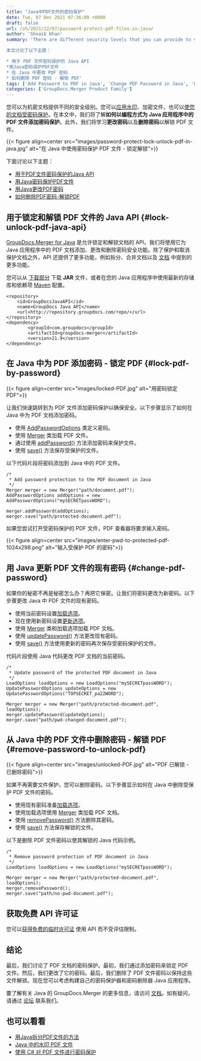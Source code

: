 ```yaml
---
title: "Java中PDF文件的密码保护"
date: Tue, 07 Dec 2021 07:36:00 +0000
draft: false
url: /zh/2021/12/07/password-protect-pdf-files-in-java/
author: 'Shoaib Khan'
summary: 'There are different security levels that you can provide to your confidential documents. You can apply watermarks, encrypt files, or you can make your documents password-protected. In this article, we will see **how to programmatically add password protection to the PDF files within the Java applications**. Further, we will learn to **change the password** and also to **remove the passwords** to unlock PDF files.

本文讨论了以下主题：

* 用于 PDF 文件密码保护的 Java API
*用Java密码保护PDF文件
* 在 Java 中更改 PDF 密码
* 如何删除 PDF 密码 - 解锁 PDF'
tags: ['Add Password to PDF in Java', 'Change PDF Password in Java', 'Lock PDF in Java', 'Password Protect Document', 'Remove Password in Java', 'Unlock PDF in Java']
categories: ['GroupDocs.Merger Product Family']
---
```


您可以为机密文档提供不同的安全级别。您可以[应用水印][1]、加密文件，也可以[使您的文档受密码保护][2]。在本文中，我们将了解**如何以编程方式为 Java 应用程序中的 PDF 文件添加密码保护**。此外，我们将学习**更改密码**以及**删除密码**以解锁 PDF 文件。



{{< figure align=center src="images/password-protect-lock-unlock-pdf-in-java.jpg" alt="在 Java 中使用密码保护 PDF 文件 - 锁定解锁">}}


下面讨论以下主题：

* [用于PDF文件密码保护的Java API][3]
* [用Java密码保护PDF文件][4]
* [用Java更改PDF密码][5]
* [如何删除PDF密码-解锁PDF][6]

## 用于锁定和解锁 PDF 文件的 Java API {#lock-unlock-pdf-java-api}

[GroupDocs.Merger for Java][7] 是允许锁定和解锁文档的 API。我们将使用它为 Java 应用程序中的 PDF 文档添加、更改和删除密码安全功能。除了保护和取消保护文档之外，API 还提供了更多功能，例如拆分、合并文档以及 [文档][8] 中提到的更多功能。

您可以从 [下载部分][9] 下载 **JAR** 文件，或者在您的 Java 应用程序中使用最新的存储库和依赖项 [Maven][10] 配置。

```
<repository>
	<id>GroupDocsJavaAPI</id>
	<name>GroupDocs Java API</name>
	<url>http://repository.groupdocs.com/repo/</url>
</repository>
<dependency>
        <groupId>com.groupdocs</groupId>
        <artifactId>groupdocs-merger</artifactId>
        <version>21.9</version> 
</dependency>
```

## 在 Java 中为 PDF 添加密码 - 锁定 PDF {#lock-pdf-by-password}



{{< figure align=center src="images/locked-PDF.jpg" alt="用密码锁定 PDF">}}


让我们快速跳转到为 PDF 文件添加密码保护以确保安全。以下步骤显示了如何在 Java 中为 PDF 文档添加密码。

* 使用 [AddPasswordOptions][11] 类定义密码。
* 使用 [Merger][12] 类加载 PDF 文件。
* 通过使用 [addPassword()][13] 方法添加密码来保护文件。
* 使用 [save()][14] 方法保存受保护的文件。

以下代码片段将密码添加到 Java 中的 PDF 文件。

```
/*
 * Add password protection to the PDF document in Java
 */
Merger merger = new Merger("path/document.pdf");
AddPasswordOptions addOptions = new AddPasswordOptions("mySECRETpassWORD");

merger.addPassword(addOptions);
merger.save("path/protected-document.pdf");
```

如果您尝试打开受密码保护的 PDF 文件，PDF 查看器将要求输入密码。



{{< figure align=center src="images/enter-pwd-to-protected-pdf-1024x298.png" alt="输入受保护 PDF 的密码">}}


## 用 Java 更新 PDF 文件的现有密码 {#change-pdf-password}

如果你的秘密不再是秘密怎么办？再把它保密。让我们将密码更改为新密码。以下步骤更改 Java 中 PDF 文件的现有密码。

* 使用当前密码设置[加载选项][15]。
* 现在使用新密码设置[更新选项][16]。
* 使用 [Merger][17] 类和加载选项加载 PDF 文档。
* 使用 [updatePassword()][18] 方法更改现有密码。
* 使用 [save()][19] 方法使用更新的密码再次保存受密码保护的文件。

代码片段使用 Java 代码更改 PDF 文档的当前密码。

```
/*
 * Update password of the protected PDF document in Java
 */
LoadOptions loadOptions = new LoadOptions("mySECRETpassWORD");
UpdatePasswordOptions updateOptions = new UpdatePasswordOptions("TOPSECRET_pa22WORD");

Merger merger = new Merger("path/protected-document.pdf", loadOptions);
merger.updatePassword(updateOptions);
merger.save("path/pwd-changed-document.pdf");
```

## 从 Java 中的 PDF 文件中删除密码 - 解锁 PDF {#remove-password-to-unlock-pdf}



{{< figure align=center src="images/unlocked-PDF.jpg" alt="PDF 已解锁 - 已删除密码">}}


如果不再需要文件保护，您可以删除密码。以下步骤显示如何在 Java 中删除受保护 PDF 文件的密码。

* 使用现有密码准备[加载选项][20]。
* 使用加载选项使用 [Merger][21] 类加载 PDF 文档。
* 使用 [removePassword()][22] 方法删除其密码。
* 使用 [save()][23] 方法保存解锁的文件。

以下是删除 PDF 文件密码以使其解锁的 Java 代码示例。

```
/*
 * Remove password protection of PDF document in Java
 */
LoadOptions loadOptions = new LoadOptions("mySECRETpassWORD");

Merger merger = new Merger("path/protected-document.pdf", loadOptions);
merger.removePassword();
merger.save("path/no-pwd-document.pdf");
```

## 获取免费 API 许可证

您可以[获得免费的临时许可证][24] 使用 API 而不受评估限制。

## 结论

最后，我们讨论了 PDF 文档的密码保护。最初，我们通过添加密码来锁定 PDF 文件。然后，我们更改了它的密码。最后，我们删除了 PDF 文件密码以保持这些文件解锁。现在您可以考虑构建自己的密码保护器和密码删除器 Java 应用程序。

要了解有关 Java 的 GroupDocs.Merger 的更多信息，请访问 [文档][25]。如有疑问，请通过 [论坛][26] 联系我们。

## 也可以看看

* [用Java拆分PDF文件的方法][27]
* [Java 中的水印 PDF 文件][28]
* [使用 C# 对 PDF 文件进行密码保护][29]



[1]: https://blog.groupdocs.com/category/watermark/
[2]: https://blog.groupdocs.com/?s=password
[3]: #lock-unlock-pdf-java-api
[4]: #lock-pdf-by-password
[5]: #change-pdf-password
[6]: #remove-password-to-unlock-pdf
[7]: https://products.groupdocs.com/merger/java/
[8]: https://docs.groupdocs.com/merger/java/
[9]: https://downloads.groupdocs.com/merger
[10]: https://repository.groupdocs.com/webapp/#/artifacts/browse/tree/General/repo/com/groupdocs
[11]: https://apireference.groupdocs.com/merger/java/com.groupdocs.merger.domain.options/AddPasswordOptions
[12]: https://apireference.groupdocs.com/merger/java/com.groupdocs.merger/Merger
[13]: https://apireference.groupdocs.com/merger/java/com.groupdocs.merger/Merger#addPassword(com.groupdocs.merger.domain.options.interfaces.IAddPasswordOptions)
[14]: https://apireference.groupdocs.com/merger/java/com.groupdocs.merger/Merger#save(java.lang.String)
[15]: https://apireference.groupdocs.com/merger/java/com.groupdocs.merger.domain.options/LoadOptions
[16]: https://apireference.groupdocs.com/merger/java/com.groupdocs.merger.domain.options/UpdatePasswordOptions
[17]: https://apireference.groupdocs.com/merger/java/com.groupdocs.merger/Merger
[18]: https://apireference.groupdocs.com/merger/java/com.groupdocs.merger/Merger#updatePassword(com.groupdocs.merger.domain.options.interfaces.IUpdatePasswordOptions)
[19]: https://apireference.groupdocs.com/merger/java/com.groupdocs.merger/Merger#save(java.lang.String)
[20]: https://apireference.groupdocs.com/merger/java/com.groupdocs.merger.domain.options/LoadOptions
[21]: https://apireference.groupdocs.com/merger/java/com.groupdocs.merger/Merger
[22]: https://apireference.groupdocs.com/merger/java/com.groupdocs.merger/Merger#removePassword()
[23]: https://apireference.groupdocs.com/merger/java/com.groupdocs.merger/Merger#save(java.lang.String)
[24]: https://purchase.groupdocs.com/temporary-license
[25]: https://docs.groupdocs.com/merger
[26]: https://forum.groupdocs.com/
[27]: https://blog.groupdocs.com/2021/10/19/split-pdf-files-in-java/
[28]: https://blog.groupdocs.com/2021/06/26/add-watermark-to-pdf-in-java/
[29]: https://blog.groupdocs.com/2021/11/17/lock-unlock-pdf-files-with-password-using-csharp/
